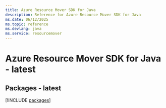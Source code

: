```yaml
---
title: Azure Resource Mover SDK for Java
description: Reference for Azure Resource Mover SDK for Java
ms.date: 06/12/2025
ms.topic: reference
ms.devlang: java
ms.service: resourcemover
---
```

# Azure Resource Mover SDK for Java - latest
## Packages - latest
[!INCLUDE [packages](resource-mover-index.md)]